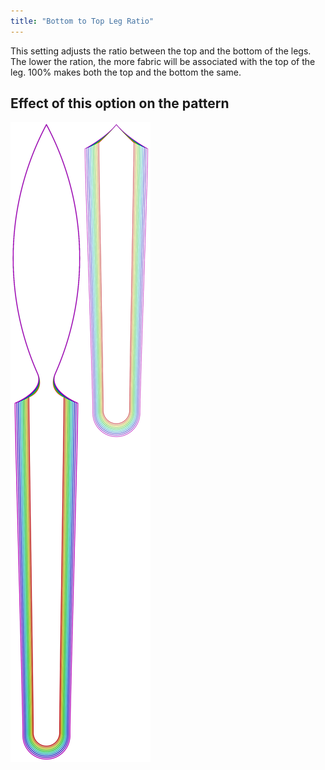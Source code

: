 ```yaml
---
title: "Bottom to Top Leg Ratio"
---
```


This setting adjusts the ratio between the top and the bottom of the legs. The lower the ration, the more fabric will be associated with the top of the leg. 100% makes both the top and the bottom the same.



## Effect of this option on the pattern
![This image shows the effect of this option by superimposing several variants that have a different value for this option](octoplushy_bottomtoplegratio_sample.svg "Effect of this option on the pattern")

